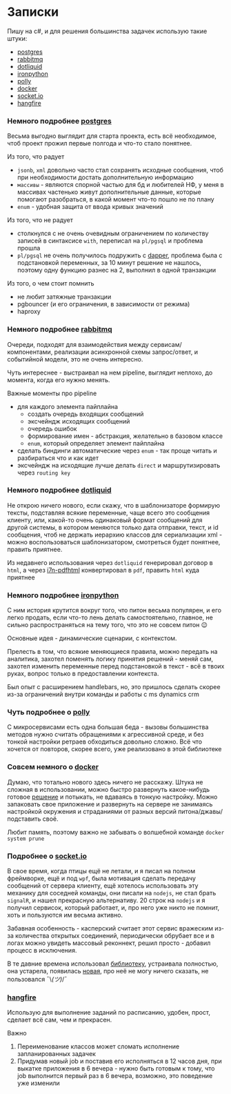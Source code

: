 # Записки

Пишу на c#, и для решения большинства задачек использую такие штуки:

- [postgres](https://www.postgresql.org)
- [rabbitmq](https://www.rabbitmq.com)
- [dotliquid](https://github.com/dotliquid/dotliquid)
- [ironpython](https://ironpython.net)
- [polly](https://github.com/App-vNext/Polly)
- [docker](https://www.docker.com/)
- [socket.io](https://socket.io/)
- [hangfire](https://www.hangfire.io/)


### Немного подробнее [postgres](https://www.postgresql.org)
Весьма выгодно выглядит для старта проекта, есть всё необходимое, чтоб проект прожил первые полгода и что-то стало понятнее.

Из того, что радует 
- `jsonb`, `xml` довольно часто стал сохранять исходные сообщения, чтоб при необходимости достать дополнительную информацию
- `массивы` - являются спорной частью для бд и любителей НФ, у меня в массивах частенько живут дополнительные данные, которые помогают разобраться, в какой момент что-то пошло не по плану
- `enum` - удобная защита от ввода кривых значений

Из того, что не радует
- столкнулся с не очень очевидным ограничением по количеству записей в синтаксисе `with`, переписал на `pl/pgsql` и проблема прошла
- `pl/pgsql` не очень получилось подружить с [dapper](https://dapper-tutorial.net), проблема была с подстановкой переменных, за 10 минут решение не нашлось, поэтому одну функцию разнес на 2, выполнил в одной транзакции


Из того, о чем стоит помнить
- не любит затяжные транзакции
- pgbouncer (и его ограничения, в зависимости от режима)
- haproxy

### Немного подробнее [rabbitmq](https://www.rabbitmq.com)
Очереди, подходят для взаимодействия между сервисам/компонентами, реализации асинхронной схемы запрос/ответ, и событийной модели, это не очень интересно.

Чуть интереснее - выстраивал на нем pipeline, выглядит неплохо, до момента, когда его нужно менять. 

Важные моменты про pipeline
- для каждого элемента пайплайна
  - создать очередь входящих сообщений
  - эксчейндж исходящих сообщений
  - очередь ошибок
  - формирование имен - абстракция, желательно в базовом классе
  - `enum`, который определяет элемент пайплайна
- сделать биндинги автоматические через `enum` - так проще читать и разбираться что и как идет
- эксчейндж на исходящие лучше делать `direct` и маршрутизировать через `routing key`


### Немного подробнее [dotliquid](https://github.com/dotliquid/dotliquid)
Не открою ничего нового, если скажу, что в шаблонизаторе формирую тексты, подставляя всякие переменные, чаще всего это сообщения клиенту, или, какой-то очень одинаковый формат сообщений для другой системы, в котором меняются только дата отправки, текст, и id сообщения, чтоб не держать иерархию классов для сериализации xml - можно воспользоваться шаблонизатором, смотреться будет понятнее, править приятнее.

Из недавнего использования через `dotliquid` генерировал договор в `html`, а через [i7n-pdfhtml](https://github.com/itext/i7n-pdfhtml) конвертировал в `pdf`, править `html` куда приятнее

### Немного подробнее [ironpython](https://ironpython.net)
С ним история крутится вокруг того, что питон весьма популярен, и его легко продать, если что-то лень делать самостоятельно, главное, не сильно распространяться на тему того, что это не совсем питон :wink:

Основные идея - динамические сценарии, с контекстом.

Прелесть в том, что всякие меняющиеся правила, можно передать на аналитика, захотел поменять логику принятия решений - меняй сам, захотел изменить переменные перед подстановкой в текст - всё в твоих руках, вопрос только в предоставлении контекста.

Был опыт с расширением handlebars, но, это пришлось сделать скорее из-за ограничений внутри команды и работы с ms dynamics crm 


### Чуть подробнее о [polly](https://github.com/App-vNext/Polly)
С микросервисами есть одна большая беда - вызовы большинства методов нужно считать обращениями к агрессивной среде, и без тонкой настройки ретраев обходиться довольно сложно. Всё что хочется от повторов, скорее всего, уже реализовано в этой библиотеке


### Совсем немного о [docker](https://www.docker.com/)
Думаю, что тотально нового здесь ничего не расскажу. Штука не сложная в использовании, можно быстро развернуть какое-нибудь готовое [решение](https://hub.docker.com/) и потыкать, не вдаваясь в тонкую настройку. Можно запаковать свое приложение и развернуть на сервере не занимаясь настройкой окружения и страданиями от разных версий питона/джавы/подставить своё.

Любит память, поэтому важно не забывать о волшебной команде `docker system prune`


### Подробнее о [socket.io](https://socket.io/)

В свое время, когда птицы ещё не летали, и я писал на полном фреймворке, ещё и под `wpf`, была мотивация сделать передачу сообщений от сервера клиенту, ещё хотелось использовать эту механику для соседней команды, они писали на `nodejs`, не стал брать `signalR`, и нашел прекрасную альтернативу. 20 строк на `nodejs` и я получил сервисок, который работает, и, про него уже никто не помнит, хоть и пользуются им весьма активно.

Забавная особенность - касперский считает этот сервис вражеским из-за количества открытых соединений, периодически обрубает все и в логах можно увидеть массовый реконнект, решил просто - добавил процесс в исключения.

В те давние времена использовал [библиотеку](https://github.com/Quobject/SocketIoClientDotNet), устраивала полностью, она устарела, появилась [новая](https://github.com/IBM/socket-io), про неё не могу ничего сказать, не пользовался ¯\\_(ツ)_/¯


### [hangfire](https://www.hangfire.io/)

Использую для выполнение заданий по расписанию, удобен, прост, сделает всё сам, чем и прекрасен.

Важно 
1. Переименование классов может сломать исполнение запланированных задачек
2. Придумав новый job и поставив его исполняться в 12 часов дня, при выкатке приложения в 6 вечера - нужно быть готовым к тому, что job выполнится первый раз в 6 вечера, возможно, это поведение уже изменили